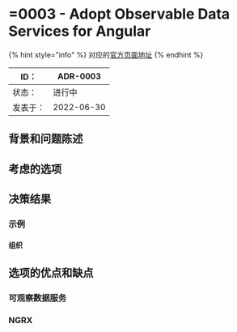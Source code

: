 # =0003 - Adopt Observable Data Services for Angular

{% hint style="info" %}
对应的[官方页面地址](https://contributing.bitwarden.com/architecture/adr/observable-data-services)
{% endhint %}

| ID：  | ADR-0003   |
| ---- | ---------- |
| 状态：  | 进行中        |
| 发表于： | 2022-06-30 |

## 背景和问题陈述​ <a href="#context-and-problem-statement" id="context-and-problem-statement"></a>

## 考虑的选项​ <a href="#considered-options" id="considered-options"></a>

## 决策结果​ <a href="#decision-outcome" id="decision-outcome"></a>

### 示例​ <a href="#example" id="example"></a>

#### 组织​ <a href="#organizations" id="organizations"></a>

## 选项的优点和缺点​ <a href="#pros-and-cons-of-the-options" id="pros-and-cons-of-the-options"></a>

### 可观察数据服务​ <a href="#observable-data-services" id="observable-data-services"></a>

### NGRX​ <a href="#ngrx" id="ngrx"></a>
